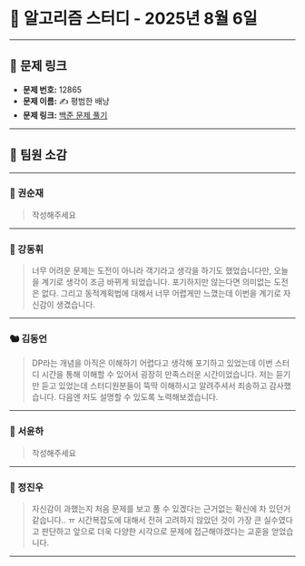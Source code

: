 # 📘 알고리즘 스터디 - 2025년 8월 6일

---

## 🔗 문제 링크

- **문제 번호:** 12865
- **문제 이름:** ✍️ 평범한 배낭
- **문제 링크:** [백준 문제 풀기](https://www.acmicpc.net/problem/12865)

---

## 💬 팀원 소감

---

### 🐥 권순재

> 작성해주세요

---

### 🐰 강동휘

> 너무 어려운 문제는 도전이 아니라 객기라고 생각을 하기도 했었습니다만, 오늘을 계기로 생각이 조금 바뀌게 되었습니다. 포기하지만 않는다면 의미없는 도전은 없다. 그리고 동적계획법에 대해서 너무 어렵게만 느꼈는데 이번을 계기로 자신감이 생겼습니다.
---

### 🐿️ 김동언

> DP라는 개념을 아직은 이해하기 어렵다고 생각해 포기하고 있었는데 이번 스터디 시간을 통해 이해할 수 있어서 굉장히 만족스러운 시간이었습니다. 저는 듣기만 듣고 있었는데 스터디원분들이 뚝딱 이해하시고 알려주셔서 죄송하고 감사했습니다. 다음엔 저도 설명할 수 있도록 노력해보겠습니다.

---

### 🦊 서윤하

> 작성해주세요

---

### 🐳 정진우

> 자신감이 과했는지 처음 문제를 보고 풀 수 있겠다는 근거없는 확신에 차 있던거 같습니다.. ㅠ 시간복잡도에 대해서 전혀 고려하지 않았던 것이 가장 큰 실수였다고 판단하고 앞으로 더욱 다양한 시각으로 문제에 접근해야겠다는 교훈을 얻었습니다.

---

